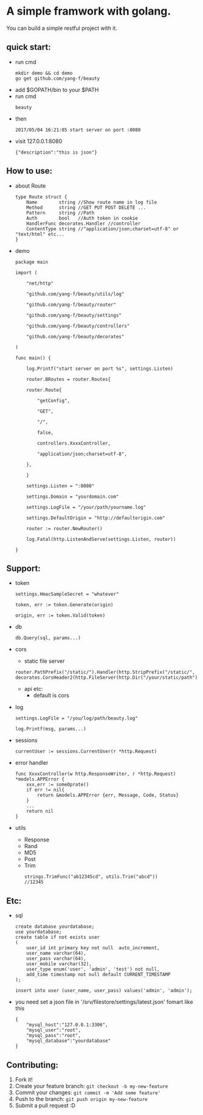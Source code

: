 A simple framwork with golang.
==============================

You can build a simple restful project with it.

quick start:
------------------------------
* run cmd
    ```
    mkdir demo && cd demo
    go get github.com/yang-f/beauty
    ```
* add $GOPATH/bin to your $PATH
* run cmd
    ```
    beauty
    ```
* then
    ```golang
    2017/05/04 16:21:05 start server on port :8080
    ```
* visit 127.0.0.1:8080
    ```golang
    {"description":"this is json"}
    ```

How to use:
-------------------------------

* about Route
    ```golang
    type Route struct {
        Name        string //Show route name in log file
        Method      string //GET PUT POST DELETE ...
        Pattern     string //Path
        Auth        bool   //Auth token in cookie
        HandlerFunc decorates.Handler //controller
        ContentType string //"application/json;charset=utf-8" or "text/html" etc...
    }
    ```
    
* demo
    ```golang
    package main

    import (

        "net/http"

        "github.com/yang-f/beauty/utils/log"

        "github.com/yang-f/beauty/router"

        "github.com/yang-f/beauty/settings"

        "github.com/yang-f/beauty/controllers"

        "github.com/yang-f/beauty/decorates"

    )

    func main() {

        log.Printf("start server on port %s", settings.Listen)

        router.BRoutes = router.Routes{

    	router.Route{

    	    "getConfig",

    	    "GET",

    	    "/",

    	    false,

    	    controllers.XxxxController,

    	    "application/json;charset=utf-8",

    	},

        }

        settings.Listen = ":8080"

        settings.Domain = "yourdomain.com"

        settings.LogFile = "/your/path/yourname.log"

        settings.DefaultOrigin = "http://defaultorigin.com"

        router := router.NewRouter()

        log.Fatal(http.ListenAndServe(settings.Listen, router))

    }
    ```

Support:
--------------------------

* token 
    ```golang
    settings.HmacSampleSecret = "whatever"

    token, err := token.Generate(origin)
    
    origin, err := token.Valid(token)
    ```
* db
    ```golang
    db.Query(sql, params...)
    ```
* cors
    * static file server
    ```golang
    router.PathPrefix("/static/").Handler(http.StripPrefix("/static/", decorates.CorsHeader2(http.FileServer(http.Dir("/your/static/path")))))
    ```
    * api etc: 
        * default is cors

* log
    ```golang
    settings.LogFile = "/you/log/path/beauty.log"

    log.Printf(msg, params...)
    ```
* sessions
    ```golang
    currentUser := sessions.CurrentUser(r *http.Request)
    ```
* error handler
    ```golang
    func XxxxController(w http.ResponseWriter, r *http.Request) *models.APPError {
        xxx,err := someOprate()
        if err != nil{
            return &models.APPError {err, Message, Code, Status}
        }
        ...
        return nil
    }
    ```

* utils
    * Response
    * Rand
    * MD5
    * Post
    * Trim
        ```golang
        strings.TrimFunc("ab12345cd", utils.Trim("abcd"))
        //12345
        ```

Etc:
-------------------------------------------------------
    
* sql
    ```golang
    create database yourdatabase;
    use yourdatabase;
    create table if not exists user
    (
        user_id int primary key not null  auto_increment,
        user_name varchar(64),
        user_pass varchar(64),
        user_mobile varchar(32),
        user_type enum('user', 'admin', 'test') not null,
        add_time timestamp not null default CURRENT_TIMESTAMP
    );

    insert into user (user_name, user_pass) values('admin', 'admin');
    ``` 
* you need set a json file in '/srv/filestore/settings/latest.json' fomart like this
    ```golang
    {
        "mysql_host":"127.0.0.1:3306",
        "mysql_user":"root",
        "mysql_pass":"root",
        "mysql_database":"yourdatabase"
    }
    ```


Contributing:
---------------------------------

1. Fork it!
2. Create your feature branch: `git checkout -b my-new-feature`
3. Commit your changes: `git commit -m 'Add some feature'`
4. Push to the branch: `git push origin my-new-feature`
5. Submit a pull request :D
